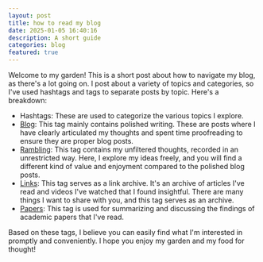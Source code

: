 ```yaml
---
layout: post
title: how to read my blog
date: 2025-01-05 16:40:16
description: A short guide
categories: blog
featured: true
---
```


Welcome to my garden! This is a short post about how to navigate my blog, as there's a lot going on. I post about a variety of topics and categories, so I've used hashtags and tags to separate posts by topic. Here's a breakdown:

*   Hashtags: These are used to categorize the various topics I explore.
*   [Blog](https://ht0324.github.io/blog/category/blog): This tag mainly contains polished writing. These are posts where I have clearly articulated my thoughts and spent time proofreading to ensure they are proper blog posts.
*   [Rambling](https://ht0324.github.io/blog/category/rambling): This tag contains my unfiltered thoughts, recorded in an unrestricted way. Here, I explore my ideas freely, and you will find a different kind of value and enjoyment compared to the polished blog posts.
*   [Links](https://ht0324.github.io/blog/category/links): This tag serves as a link archive. It's an archive of articles I've read and videos I've watched that I found insightful. There are many things I want to share with you, and this tag serves as an archive.
*   [Papers](https://ht0324.github.io/blog/category/papers): This tag is used for summarizing and discussing the findings of academic papers that I've read.

Based on these tags, I believe you can easily find what I'm interested in promptly and conveniently. I hope you enjoy my garden and my food for thought!

